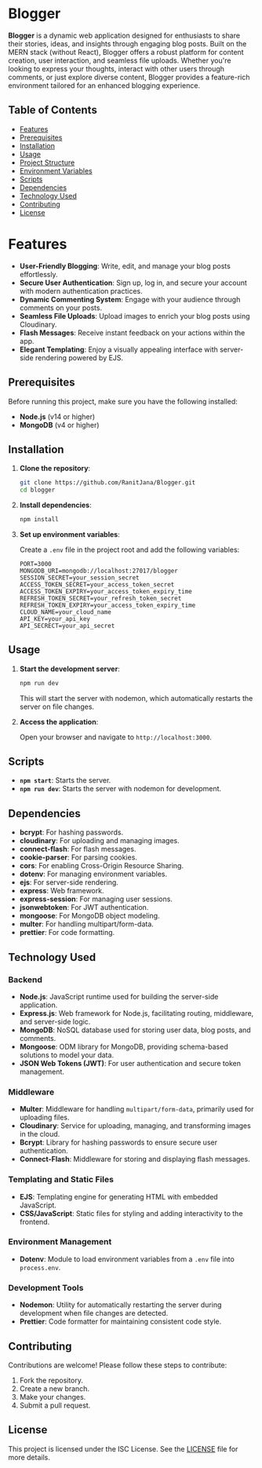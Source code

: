 
# Blogger

**Blogger** is a dynamic web application designed for enthusiasts to share their stories, ideas, and insights through engaging blog posts. Built on the MERN stack (without React), Blogger offers a robust platform for content creation, user interaction, and seamless file uploads. Whether you're looking to express your thoughts, interact with other users through comments, or just explore diverse content, Blogger provides a feature-rich environment tailored for an enhanced blogging experience.

## Table of Contents

- [Features](#features)
- [Prerequisites](#prerequisites)
- [Installation](#installation)
- [Usage](#usage)
- [Project Structure](#project-structure)
- [Environment Variables](#environment-variables)
- [Scripts](#scripts)
- [Dependencies](#dependencies)
- [Technology Used](#technology-used)
- [Contributing](#contributing)
- [License](#license)

# Features

- **User-Friendly Blogging**: Write, edit, and manage your blog posts effortlessly.
- **Secure User Authentication**: Sign up, log in, and secure your account with modern authentication practices.
- **Dynamic Commenting System**: Engage with your audience through comments on your posts.
- **Seamless File Uploads**: Upload images to enrich your blog posts using Cloudinary.
- **Flash Messages**: Receive instant feedback on your actions within the app.
- **Elegant Templating**: Enjoy a visually appealing interface with server-side rendering powered by EJS.

## Prerequisites

Before running this project, make sure you have the following installed:

- **Node.js** (v14 or higher)
- **MongoDB** (v4 or higher)

## Installation

1. **Clone the repository**:

    ```bash
    git clone https://github.com/RanitJana/Blogger.git
    cd blogger
    ```

2. **Install dependencies**:

    ```bash
    npm install
    ```

3. **Set up environment variables**:

   Create a `.env` file in the project root and add the following variables:

    ```plaintext
    PORT=3000
    MONGODB_URI=mongodb://localhost:27017/blogger
    SESSION_SECRET=your_session_secret
    ACCESS_TOKEN_SECRET=your_access_token_secret
    ACCESS_TOKEN_EXPIRY=your_access_token_expiry_time
    REFRESH_TOKEN_SECRET=your_refresh_token_secret
    REFRESH_TOKEN_EXPIRY=your_access_token_expiry_time
    CLOUD_NAME=your_cloud_name
    API_KEY=your_api_key
    API_SECRECT=your_api_secret
    ```

## Usage

1. **Start the development server**:

    ```bash
    npm run dev
    ```

   This will start the server with nodemon, which automatically restarts the server on file changes.

2. **Access the application**:

   Open your browser and navigate to `http://localhost:3000`.

## Scripts

- **`npm start`**: Starts the server.
- **`npm run dev`**: Starts the server with nodemon for development.

## Dependencies

- **bcrypt**: For hashing passwords.
- **cloudinary**: For uploading and managing images.
- **connect-flash**: For flash messages.
- **cookie-parser**: For parsing cookies.
- **cors**: For enabling Cross-Origin Resource Sharing.
- **dotenv**: For managing environment variables.
- **ejs**: For server-side rendering.
- **express**: Web framework.
- **express-session**: For managing user sessions.
- **jsonwebtoken**: For JWT authentication.
- **mongoose**: For MongoDB object modeling.
- **multer**: For handling multipart/form-data.
- **prettier**: For code formatting.

## Technology Used

### Backend

- **Node.js**: JavaScript runtime used for building the server-side application.
- **Express.js**: Web framework for Node.js, facilitating routing, middleware, and server-side logic.
- **MongoDB**: NoSQL database used for storing user data, blog posts, and comments.
- **Mongoose**: ODM library for MongoDB, providing schema-based solutions to model your data.
- **JSON Web Tokens (JWT)**: For user authentication and secure token management.

### Middleware

- **Multer**: Middleware for handling `multipart/form-data`, primarily used for uploading files.
- **Cloudinary**: Service for uploading, managing, and transforming images in the cloud.
- **Bcrypt**: Library for hashing passwords to ensure secure user authentication.
- **Connect-Flash**: Middleware for storing and displaying flash messages.

### Templating and Static Files

- **EJS**: Templating engine for generating HTML with embedded JavaScript.
- **CSS/JavaScript**: Static files for styling and adding interactivity to the frontend.

### Environment Management

- **Dotenv**: Module to load environment variables from a `.env` file into `process.env`.

### Development Tools

- **Nodemon**: Utility for automatically restarting the server during development when file changes are detected.
- **Prettier**: Code formatter for maintaining consistent code style.

## Contributing

Contributions are welcome! Please follow these steps to contribute:

1. Fork the repository.
2. Create a new branch.
3. Make your changes.
4. Submit a pull request.

## License

This project is licensed under the ISC License. See the [LICENSE](LICENSE.md) file for more details.
